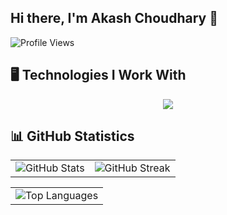 ## Hi there, I'm Akash Choudhary 👋

![Profile Views](https://komarev.com/ghpvc/?username=iakashchoudhary&color=green)

<!--
**iakashchoudhary/iakashchoudhary** is a ✨ _special_ ✨ repository because its `README.md` (this file) appears on your GitHub profile.

Here are some ideas to get you started:

- 🔭 I’m currently working on ...
- 🌱 I’m currently learning ...
- 👯 I’m looking to collaborate on ...
- 🤔 I’m looking for help with ...
- 💬 Ask me about ...
- 📫 How to reach me: ...
- 😄 Pronouns: ...
- ⚡ Fun fact: ...
-->

## 🖥️ Technologies I Work With

<p align="center">
  <a href="https://skillicons.dev">
    <img src="https://skillicons.dev/icons?i=anaconda,androidstudio,angular,apple,arduino,aws,bootstrap,c,cs,cpp,css,django,dotnet,eclipse,figma,git,gmail,gradle,html,github,java,js,linux,md,netlify,nodejs,php,postman,py,r,raspberrypi,spring,sqlite,stackoverflow,sklearn,tensorflow,ubuntu,visualstudio,vscode&perline=13" />
  </a>
</p>

<!-- 
### 🖥️ Programming Languages

<p align="center">
  <a href="https://skillicons.dev">
    <img src="https://skillicons.dev/icons?i=java,python," />
  </a>
</p>

### 💾 Databases

<p align="center">
  <a href="https://skillicons.dev">
    <img src="https://skillicons.dev/icons?i=" />
  </a>
</p>

### ⚙️ Frameworks

<p align="center">
  <a href="https://skillicons.dev">
    <img src="https://skillicons.dev/icons?i=angular," />
  </a>
</p>

### 🛠️ Software & Tools

<p align="center">
  <a href="https://skillicons.dev">
    <img src="https://skillicons.dev/icons?i=anaconda,androidstudio,arduino" />
  </a>
</p>

### 🔌 APIs

<p align="center">
  <a href="https://skillicons.dev">
    <img src="https://skillicons.dev/icons?i=" />
  </a>
</p>

### 🧪 Testing Frameworks

<p align="center">
  <a href="https://skillicons.dev">
    <img src="https://skillicons.dev/icons?i=" />
  </a>
</p>

### Version Control Systems

<p align="center">
  <a href="https://skillicons.dev">
    <img src="https://skillicons.dev/icons?i=" />
  </a>
</p>

### Design & Prototyping Tools

<p align="center">
  <a href="https://skillicons.dev">
    <img src="https://skillicons.dev/icons?i=" />
  </a>
</p>

### Big Data & Analytics

<p align="center">
  <a href="https://skillicons.dev">
    <img src="https://skillicons.dev/icons?i=" />
  </a>
</p>

### Machine Learning & Artifical Intelligence

<p align="center">
  <a href="https://skillicons.dev">
    <img src="https://skillicons.dev/icons?i=" />
  </a>
</p>
-->

## 📊 GitHub Statistics

<table>
  <tr>
    <td><img src="https://github-readme-stats.vercel.app/api?username=iakashchoudhary&show_icons=true&theme=default" alt="GitHub Stats"></td>
    <td><img src="https://github-readme-streak-stats.herokuapp.com/?user=iakashchoudhary&theme=default" alt="GitHub Streak"></td>
  </tr>
</table>

<table>
  <tr>
    <td><img src="https://github-readme-stats.vercel.app/api/top-langs/?username=iakashchoudhary&layout=compact&theme=default" alt="Top Languages"></td>
  </tr>
</table>
